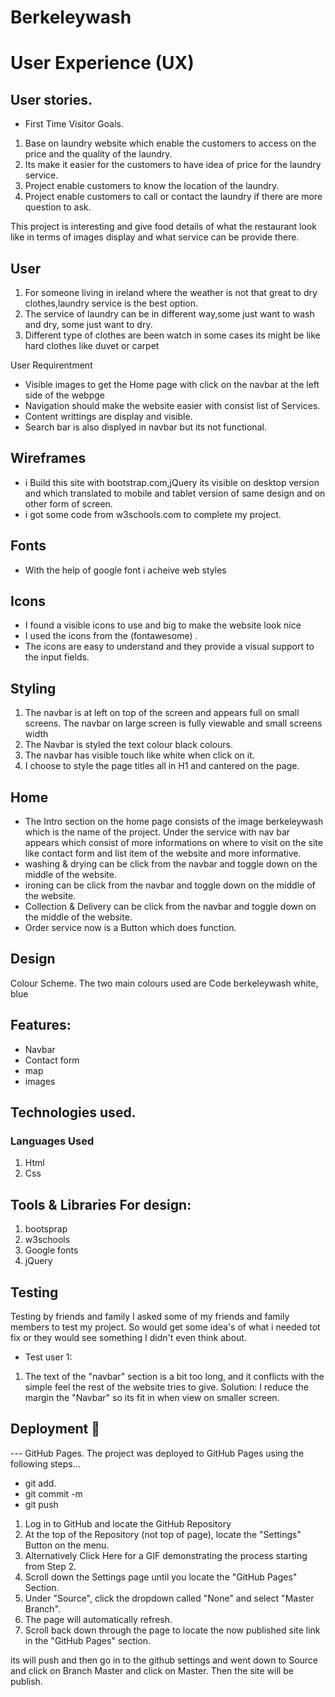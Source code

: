 # Berkeleywash
# User Experience (UX)
## User stories. 
* First Time Visitor Goals. 
1. Base on laundry website which enable the customers to access on the price and the quality of the laundry.  
2. Its make it easier for the customers to have idea  of price for the laundry service.
3. Project enable customers to know the location of the laundry.
4. Project enable customers to call or contact the laundry if there are more question to ask.

 This project is interesting and give food details of what the restaurant look like in terms of images display and what service can be provide there.

## User
1. For someone living in ireland where the weather is not that great to dry clothes,laundry service is the best option.
2. The service of laundry can be in different way,some just want to wash and dry, some just want to dry.
3. Different type of clothes are been watch in some cases its might be like hard clothes like duvet or carpet

User Requirentment
* Visible images to get the  Home page with click on the navbar at the left side of the webpge
* Navigation should make the website easier with consist list of Services.
* Content writtings are display and visible.
* Search bar is also displyed in navbar but its not functional.

## Wireframes
* i Build this site with bootstrap.com,jQuery  its visible on desktop version and which translated to mobile and tablet version of same design and on other form of screen.
* i got some code from w3schools.com to complete my project.

## Fonts
* With the help of google font i acheive web styles


## Icons

* I found a visible icons to use and big to make the website look nice 
* I used the icons from the (fontawesome) . 
* The icons are easy to understand and they provide a visual support to the input fields.


## Styling

1. The navbar is at left on top of the screen and appears full on small screens. The navbar on large screen is fully viewable and small screens width
2. The Navbar is styled  the text colour black colours. 
3. The navbar has visible touch like white when click on it.
4. I choose to style the page titles all in H1 and cantered on the page.

## Home
* The Intro section on the home page consists of the image  berkeleywash which is the name of the project.
Under the service with nav bar appears which consist of more informations on where to visit on the site like contact form and list item of the website and more informative.
* washing & drying can be click from the navbar and toggle down on the middle of the website.
* ironing can be click from the navbar and toggle down on the middle of the website.
* Collection & Delivery can be click from the navbar and toggle down on the middle of the website.
* Order service now is a Button which does function.


## Design
  Colour Scheme. 
  The two main colours used are Code berkeleywash  white, blue
     


## Features:
 * Navbar
 * Contact form
 * map
 * images

## Technologies used. 

### Languages Used

1. Html
2. Css 


## Tools & Libraries For design:
1. bootsprap
2. w3schools
3. Google fonts
4. jQuery


## Testing
Testing by friends and family
I asked some of my friends and family members to test my project. So would get some idea's of what i needed tot fix or they would see something I didn't even think about.

* Test user 1:

1.  The text of the "navbar" section is a bit too long, and it conflicts with the simple feel the rest of the website tries to give. Solution: I reduce the margin the "Navbar" so its fit in when view on smaller screen.


## Deployment 🚀
--- GitHub Pages. 
    The project was deployed to GitHub Pages using the following steps...

* git add.  
* git commit -m 
* git push 
 
  
1. Log in to GitHub and locate the GitHub Repository
2. At the top of the Repository (not top of page), locate the "Settings" Button on the menu.
3. Alternatively Click Here for a GIF demonstrating the process starting from Step 2.
4. Scroll down the Settings page until you locate the "GitHub Pages" Section.
5. Under "Source", click the dropdown called "None" and select "Master Branch".
6. The page will automatically refresh.
7. Scroll back down through the page to locate the now published site link in the "GitHub Pages" section.




its will push and then go in to the github settings and went down to Source and click on Branch Master and click on Master.
Then the site will be publish.

